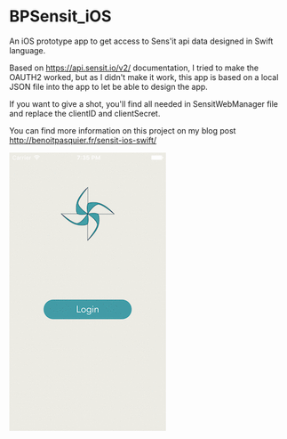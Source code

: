 # BPSensit_iOS
An iOS prototype app to get access to Sens'it api data designed in Swift language.

Based on https://api.sensit.io/v2/ documentation, I tried to make the OAUTH2 worked, but as I didn't make it work, this app is based on a local JSON file into the app to let be able to design the app.

If you want to give a shot, you'll find all needed in SensitWebManager file and replace the clientID and clientSecret.

You can find more information on this project on my blog post http://benoitpasquier.fr/sensit-ios-swift/

![Sensit app benoit pasquier](https://github.com/popei69/BPSensit_iOS/blob/master/screenshots/sensit-app-benoit-pasquier.gif)
